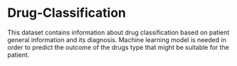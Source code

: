 # Drug-Classification
This dataset contains information about drug classification based on patient general information and its diagnosis. Machine learning model is needed in order to predict the outcome of the drugs type that might be suitable for the patient.

